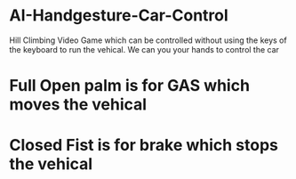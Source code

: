 # AI-Handgesture-Car-Control
Hill Climbing Video Game which can be controlled without using the keys of the keyboard to run the vehical. We can you your hands to control the car

# Full Open palm is for GAS which moves the vehical
# Closed Fist is for brake which stops the vehical
